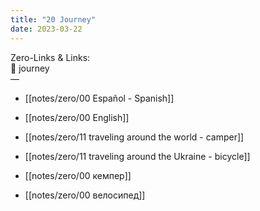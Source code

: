 ```yaml
---
title: "20 Journey"
date: 2023-03-22  
---
```

Zero-Links & Links:  
📍 journey  
—  

- [[notes/zero/00 Español - Spanish]]

- [[notes/zero/00 English]]

- [[notes/zero/11 traveling around the world - camper]]

- [[notes/zero/11 traveling around the Ukraine - bicycle]]

- [[notes/zero/00 кемпер]]

- [[notes/zero/00 велосипед]]

